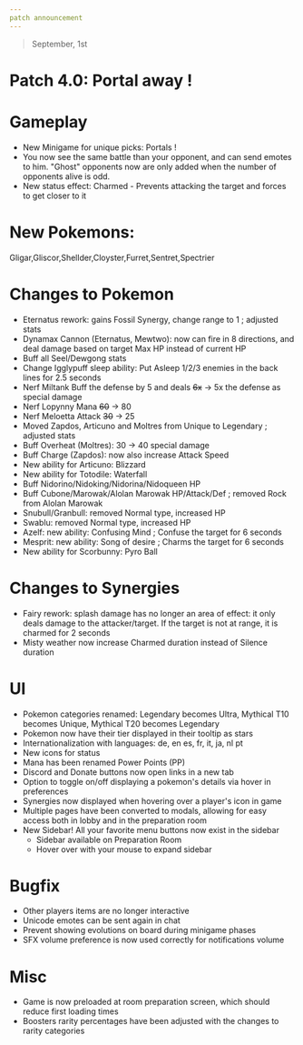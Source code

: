 ```yaml
---
patch announcement
---
```


> September, 1st

# Patch 4.0: Portal away !

# Gameplay

- New Minigame for unique picks: Portals !
- You now see the same battle than your opponent, and can send emotes to him. "Ghost" opponents now are only added when the number of opponents alive is odd.
- New status effect: Charmed - Prevents attacking the target and forces to get closer to it

# New Pokemons:

Gligar,Gliscor,Shellder,Cloyster,Furret,Sentret,Spectrier

# Changes to Pokemon

- Eternatus rework: gains Fossil Synergy, change range to 1 ; adjusted stats
- Dynamax Cannon (Eternatus, Mewtwo): now can fire in 8 directions, and deal damage based on target Max HP instead of current HP
- Buff all Seel/Dewgong stats
- Change Igglypuff sleep ability: Put Asleep 1/2/3 enemies in the back lines for 2.5 seconds
- Nerf Miltank Buff the defense by 5 and deals ~~6x~~ -> 5x the defense as special damage
- Nerf Lopynny Mana ~~60~~ -> 80
- Nerf Meloetta Attack ~~30~~ -> 25
- Moved Zapdos, Articuno and Moltres from Unique to Legendary ; adjusted stats
- Buff Overheat (Moltres): 30 → 40 special damage
- Buff Charge (Zapdos): now also increase Attack Speed
- New ability for Articuno: Blizzard
- New ability for Totodile: Waterfall
- Buff Nidorino/Nidoking/Nidorina/Nidoqueen HP
- Buff Cubone/Marowak/Alolan Marowak HP/Attack/Def ; removed Rock from Alolan Marowak
- Snubull/Granbull: removed Normal type, increased HP
- Swablu: removed Normal type, increased HP
- Azelf: new ability: Confusing Mind ; Confuse the target for 6 seconds
- Mesprit: new ability: Song of desire ; Charms the target for 6 seconds
- New ability for Scorbunny: Pyro Ball

# Changes to Synergies

- Fairy rework: splash damage has no longer an area of effect: it only deals damage to the attacker/target. If the target is not at range, it is charmed for 2 seconds
- Misty weather now increase Charmed duration instead of Silence duration

# UI

- Pokemon categories renamed: Legendary becomes Ultra, Mythical T10 becomes Unique, Mythical T20 becomes Legendary
- Pokemon now have their tier displayed in their tooltip as stars
- Internationalization with languages: de, en es, fr, it, ja, nl pt
- New icons for status
- Mana has been renamed Power Points (PP)
- Discord and Donate buttons now open links in a new tab
- Option to toggle on/off displaying a pokemon's details via hover in preferences
- Synergies now displayed when hovering over a player's icon in game
- Multiple pages have been converted to modals, allowing for easy access both in lobby and in the preparation room
- New Sidebar! All your favorite menu buttons now exist in the sidebar
  - Sidebar available on Preparation Room
  - Hover over with your mouse to expand sidebar

# Bugfix

- Other players items are no longer interactive
- Unicode emotes can be sent again in chat
- Prevent showing evolutions on board during minigame phases
- SFX volume preference is now used correctly for notifications volume

# Misc

- Game is now preloaded at room preparation screen, which should reduce first loading times
- Boosters rarity percentages have been adjusted with the changes to rarity categories
